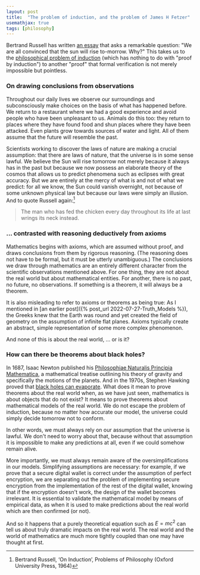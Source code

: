 ```yaml
---
layout: post
title:  "The problem of induction, and the problem of James H Fetzer"
usemathjax: true 
tags: [philosophy]
---
```

Bertrand Russell has written [an essay](https://www.gutenberg.org/files/5827/5827-h/5827-h.htm#link2HCH0006) that asks a remarkable question:
"We are all convinced that the sun will rise to-morrow. Why?"
This takes us to the [philosophical problem of induction](https://plato.stanford.edu/entries/induction-problem/)
(which has nothing to do with "proof by induction")
to another "proof" that formal verification is not merely impossible but pointless.

### On drawing conclusions from observations

Throughout our daily lives we observe our surroundings and subconsciously
make choices on the basis of what has happened before.
We return to a restaurant where we had a good experience and avoid
people who have been unpleasant to us.
Animals do this too: they return to places where they have found food
and shun places where they have been attacked.
Even plants grow towards sources of water and light.
All of them assume that the future will resemble the past.

Scientists working to discover the laws of nature are making a crucial assumption:
that there are laws of nature, that the universe is in some sense lawful.
We believe the Sun will rise tomorrow not merely because it always has in the past
but because we now possess an elaborate theory of the cosmos
that allows us to predict phenomena such as eclipses with great accuracy.
But we are entirely at the mercy of what is and not of what we predict:
for all we know, the Sun could vanish overnight, not because of some unknown physical law
but because our laws were simply an illusion.
And to quote Russell again:[^1]

> The man who has fed the chicken every day throughout its life at last wrings its neck instead.

[^1]: Bertrand Russell, ‘On Induction’, Problems of Philosophy (Oxford University Press, 1964)


### ... contrasted with reasoning deductively from axioms

Mathematics begins with axioms, which are assumed without proof,
and draws conclusions from them by rigorous reasoning.
(The reasoning does not have to be formal, but it must be utterly unambiguous.)
The conclusions we draw through mathematics are an entirely different character from the scientific observations mentioned above.
For one thing, they are not about the real world but about mathematical entities.
For another, there is no past, no future, no observations.
If something is a theorem, it will always be a theorem.

It is also misleading to refer to axioms or theorems as being true:
As I mentioned in [an earlier post]({% post_url 2022-07-27-Truth_Models %}),
the Greeks knew that the Earth was round and yet created the field of geometry
on the assumption of infinite flat planes.
Axioms typically create an abstract, simple representation of some more complex phenomenon.

And none of this is about the real world, … or is it?

### How can there be theorems about black holes?

In 1687, Isaac Newton published his
[Philosophiae Naturalis Principia Mathematica](https://plato.stanford.edu/entries/newton-principia/),
a mathematical treatise outlining his theory of gravity and specifically the motions of the planets.
And in the 1970s, Stephen Hawking proved that 
[black holes can evaporate](https://www.scientificamerican.com/article/this-is-the-way-the-universe-ends-by-evaporating/).
What does it mean to prove theorems about the real world when, as we have just seen,
mathematics is about objects that do not exist?
It means to prove theorems about mathematical models of the real world.
We do not escape the problem of induction, because no matter how accurate our model,
the universe could simply decide tomorrow not to conform.

In other words, we must always rely on our assumption that the universe is lawful.
We don't need to worry about that, because without that assumption it is impossible to make any predictions at all, even if we could somehow remain alive.

More importantly, we must always remain aware of the oversimplifications in our models.
Simplifying assumptions are necessary: for example, if we prove that a
secure digital wallet is correct under the assumption of perfect encryption,
we are separating out the problem of implementing secure encryption
from the implementation of the rest of the digital wallet,
knowing that if the encryption doesn't work, the design of the wallet becomes irrelevant.
It is essential to validate the mathematical model by means of empirical data,
as when it is used to make predictions about the real world which are then confirmed (or not).

And so it happens that a purely theoretical equation such as
$E=mc^2$ can tell us about truly dramatic impacts on the real world.
The real world and the world of mathematics are much more 
tightly coupled than one may have thought at first.